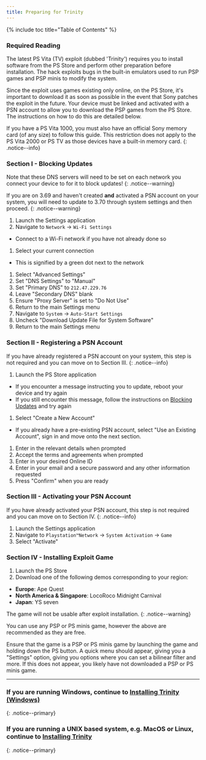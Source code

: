 ```yaml
---
title: Preparing for Trinity
---
```


{% include toc title="Table of Contents" %}

### Required Reading

The latest PS Vita (TV) exploit (dubbed 'Trinity') requires you to install software from the PS Store and perform other preparation before installation. The hack exploits bugs in the built-in emulators used to run PSP games and PSP minis to modify the system.

Since the exploit uses games existing only online, on the PS Store, it's important to download it as soon as possible in the event that Sony patches the exploit in the future. Your device must be linked and activated with a PSN account to allow you to download the PSP games from the PS Store. The instructions on how to do this are detailed below.

If you have a PS Vita 1000, you must also have an official Sony memory card (of any size) to follow this guide. This restriction does not apply to the PS Vita 2000 or PS TV as those devices have a built-in memory card.
{: .notice--info}

### Section I - Blocking Updates

Note that these DNS servers will need to be set on each network you connect your device to for it to block updates!
{: .notice--warning}

If you are on 3.69 and haven't created **and** activated a PSN account on your system, you will need to update to 3.70 through system settings and then proceed.
{: .notice--warning}

1. Launch the Settings application
1. Navigate to `Network` -> `Wi-Fi Settings`
  + Connect to a Wi-Fi network if you have not already done so
1. Select your current connection
  + This is signified by a green dot next to the network
1. Select "Advanced Settings"
1. Set "DNS Settings" to "Manual"
1. Set "Primary DNS" to `212.47.229.76`
1. Leave "Secondary DNS" blank
1. Ensure "Proxy Server" is set to "Do Not Use"
1. Return to the main Settings menu
1. Navigate to `System` -> `Auto-Start Settings`
1. Uncheck "Download Update File for System Software"
1. Return to the main Settings menu

### Section II - Registering a PSN Account

If you have already registered a PSN account on your system, this step is not required and you can move on to Section III.
{: .notice--info}

1. Launch the PS Store application
  + If you encounter a message instructing you to update, reboot your device and try again
  + If you still encounter this message, follow the instructions on [Blocking Updates](blocking-updates) and try again
1. Select "Create a New Account"
  - If you already have a pre-existing PSN account, select "Use an Existing Account", sign in and move onto the next section.
1. Enter in the relevant details when prompted
1. Accept the terms and agreements when prompted
1. Enter in your desired Online ID
1. Enter in your email and a secure password and any other information requested
1. Press "Confirm" when you are ready

### Section III - Activating your PSN Account

If you have already activated your PSN account, this step is not required and you can move on to Section IV.
{: .notice--info}

1. Launch the Settings application
1. Navigate to `Playstation™Network` -> `System Activation` -> `Game`
1. Select "Activate"

### Section IV - Installing Exploit Game

1. Launch the PS Store
1. Download one of the following demos corresponding to your region:
  - **Europe**: Ape Quest
  - **North America & Singapore**: LocoRoco Midnight Carnival
  - **Japan**: YS seven

The game will not be usable after exploit installation.
{: .notice--warning}

You can use any PSP or PS minis game, however the above are recommended as they are free.

Ensure that the game is a PSP or PS minis game by launching the game and holding down the PS button. A quick menu should appear, giving you a "Settings" option, giving you options where you can set a bilinear filter and more. If this does not appear, you likely have not downloaded a PSP or PS minis game.

___

### If you are running Windows, continue to [Installing Trinity (Windows)](installing-trinity-(windows))
{: .notice--primary}

### If you are running a UNIX based system, e.g. MacOS or Linux, continue to [Installing Trinity](installing-trinity)
{: .notice--primary}
